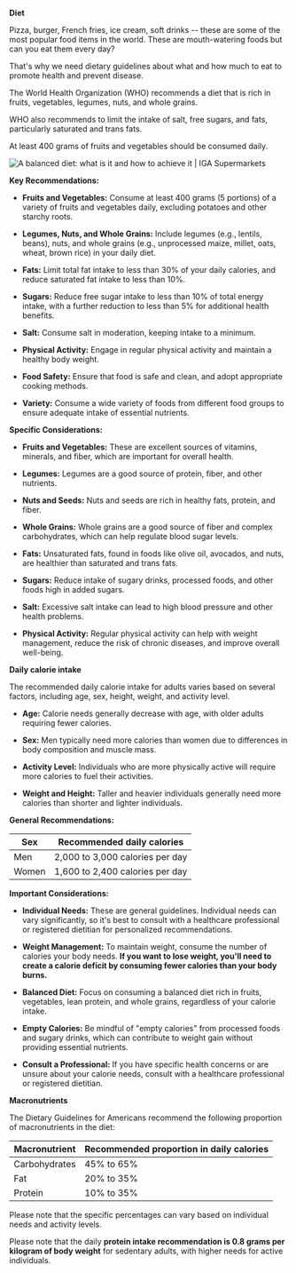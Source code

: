 **Diet**

Pizza, burger, French fries, ice cream, soft drinks -- these are some of
the most popular food items in the world. These are mouth-watering foods
but can you eat them every day?

That's why we need dietary guidelines about what and how much to eat to
promote health and prevent disease.

The World Health Organization (WHO) recommends a diet that is rich in
fruits, vegetables, legumes, nuts, and whole grains.

WHO also recommends to limit the intake of salt, free sugars, and fats,
particularly saturated and trans fats.

At least 400 grams of fruits and vegetables should be consumed daily.

![A balanced diet: what is it and how to achieve it \| IGA
Supermarkets](/images/diety.jpg)

**Key Recommendations:**

- **Fruits and Vegetables:** Consume at least 400 grams (5 portions) of
  a variety of fruits and vegetables daily, excluding potatoes and other
  starchy roots.

- **Legumes, Nuts, and Whole Grains:** Include legumes (e.g., lentils,
  beans), nuts, and whole grains (e.g., unprocessed maize, millet, oats,
  wheat, brown rice) in your daily diet.

- **Fats:** Limit total fat intake to less than 30% of your daily
  calories, and reduce saturated fat intake to less than 10%.

- **Sugars:** Reduce free sugar intake to less than 10% of total energy
  intake, with a further reduction to less than 5% for additional health
  benefits.

- **Salt:** Consume salt in moderation, keeping intake to a minimum.

- **Physical Activity:** Engage in regular physical activity and
  maintain a healthy body weight.

- **Food Safety:** Ensure that food is safe and clean, and adopt
  appropriate cooking methods.

- **Variety:** Consume a wide variety of foods from different food
  groups to ensure adequate intake of essential nutrients.

**Specific Considerations:**

- **Fruits and Vegetables:** These are excellent sources of vitamins,
  minerals, and fiber, which are important for overall health.

- **Legumes:** Legumes are a good source of protein, fiber, and other
  nutrients.

- **Nuts and Seeds:** Nuts and seeds are rich in healthy fats, protein,
  and fiber.

- **Whole Grains:** Whole grains are a good source of fiber and complex
  carbohydrates, which can help regulate blood sugar levels.

- **Fats:** Unsaturated fats, found in foods like olive oil, avocados,
  and nuts, are healthier than saturated and trans fats.

- **Sugars:** Reduce intake of sugary drinks, processed foods, and other
  foods high in added sugars.

- **Salt:** Excessive salt intake can lead to high blood pressure and
  other health problems.

- **Physical Activity:** Regular physical activity can help with weight
  management, reduce the risk of chronic diseases, and improve overall
  well-being.

**Daily calorie intake**

The recommended daily calorie intake for adults varies based on several
factors, including age, sex, height, weight, and activity level.

- **Age:** Calorie needs generally decrease with age, with older adults
  requiring fewer calories.

- **Sex:** Men typically need more calories than women due to
  differences in body composition and muscle mass.

- **Activity Level:** Individuals who are more physically active will
  require more calories to fuel their activities.

- **Weight and Height:** Taller and heavier individuals generally need
  more calories than shorter and lighter individuals.

**General Recommendations:**

  
| **Sex** | **Recommended daily calories**       |
|---------|--------------------------------------|
| Men     | 2,000 to 3,000 calories per day       |
| Women   | 1,600 to 2,400 calories per day       |

**Important Considerations:**

- **Individual Needs:** These are general guidelines. Individual needs
  can vary significantly, so it\'s best to consult with a healthcare
  professional or registered dietitian for personalized recommendations.

- **Weight Management:** To maintain weight, consume the number of
  calories your body needs. **If you want to lose weight, you\'ll need
  to create a calorie deficit by consuming fewer calories than your body
  burns.**

- **Balanced Diet:** Focus on consuming a balanced diet rich in fruits,
  vegetables, lean protein, and whole grains, regardless of your calorie
  intake.

- **Empty Calories:** Be mindful of \"empty calories\" from processed
  foods and sugary drinks, which can contribute to weight gain without
  providing essential nutrients.

- **Consult a Professional:** If you have specific health concerns or
  are unsure about your calorie needs, consult with a healthcare
  professional or registered dietitian.

**Macronutrients**

The Dietary Guidelines for Americans recommend the following proportion
of macronutrients in the diet:



| **Macronutrient** | **Recommended proportion in daily calories**|
|---------|--------------------------------------|
| Carbohydrates     | 45% to 65%      |
| Fat   | 20% to 35%       |
| Protein   | 10% to 35%       |



Please note that the specific percentages can vary based on individual
needs and activity levels. 

Please note that the daily **protein intake recommendation is 0.8 grams
per kilogram of body weight** for sedentary adults, with higher needs
for active individuals. 
